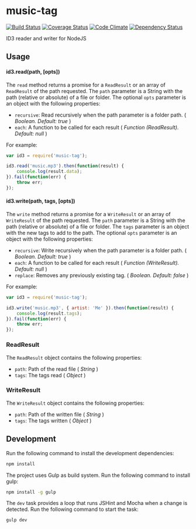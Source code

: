 # music-tag

[![Build Status](https://travis-ci.org/gnavalesi/music-tag.svg?branch=master)](https://travis-ci.org/gnavalesi/music-tag) [![Coverage Status](https://coveralls.io/repos/github/gnavalesi/music-tag/badge.svg?branch=master)](https://coveralls.io/github/gnavalesi/music-tag?branch=master) [![Code Climate](https://codeclimate.com/github/gnavalesi/music-tag/badges/gpa.svg)](https://codeclimate.com/github/gnavalesi/music-tag) [![Dependency Status](https://www.versioneye.com/user/projects/5712a0ccfcd19a004544118e/badge.svg?style=flat)](https://www.versioneye.com/user/projects/5712a0ccfcd19a004544118e)

ID3 reader and writer for NodeJS

## Usage

#### id3.read(path, [opts])

The `read` method returns a promise for a `ReadResult` or an array of `ReadResult` of the path requested. The `path` parameter is a 
 String with the path (relative or absolute) of a file or folder. The optional `opts` parameter is an object with the
 following properties:
 
 - ```recursive```: Read recursively when the path parameter is a folder path. ( _Boolean. Default: true_ )
 - ```each```: A function to be called for each result ( _Function (ReadResult). Default: null_ )
 
For example:
 
```javascript
var id3 = require('music-tag');

id3.read('music.mp3').then(function(result) {
	console.log(result.data);
}).fail(function(err) {
	throw err;
});
```

#### id3.write(path, tags, [opts])

The `write` method returns a promise for a `WriteResult` or an array of `WriteResult` of the path requested. The `path` parameter 
 is a String with the path (relative or absolute) of a file or folder. The `tags` parameter is an object with the new 
 tags to add to the path. The optional `opts` parameter is an object with the following properties:
 
 - ```recursive```: Write recursively when the path parameter is a folder path. ( _Boolean. Default: true_ )
 - ```each```: A function to be called for each result ( _Function (WriteResult). Default: null_ )
 - ```replace```: Removes any previously existing tag. ( _Boolean. Default: false_ )
 
For example:
 
```javascript
var id3 = require('music-tag');

id3.write('music.mp3', { artist: 'Me' }).then(function(result) {
	console.log(result.tags);
}).fail(function(err) {
	throw err;
});
```

### ReadResult

The `ReadResult` object contains the following properties:

 - ```path```: Path of the read file ( _String_ )
 - ```tags```: The tags read ( _Object_ )

### WriteResult

The `WriteResult` object contains the following properties:

 - ```path```: Path of the written file ( _String_ )
 - ```tags```: The tags written ( _Object_ )
 

## Development

Run the following command to install the development dependencies:
```bash
npm install
```

The project uses Gulp as build system. Run the following command to install gulp:
```bash
npm install -g gulp
```

The `dev` task provides a loop that runs JSHint and Mocha when a change is detected. Run the following command to start the task:
```bash
gulp dev
```

